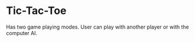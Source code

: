 # Tic-Tac-Toe

Has two game playing modes. User can play with another player or with the computer
AI. 
